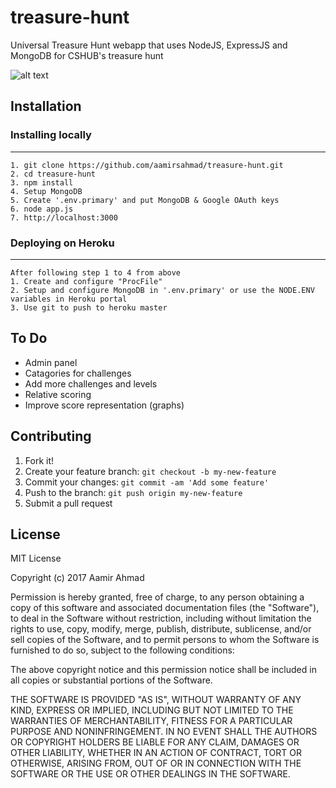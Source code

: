 # treasure-hunt
Universal Treasure Hunt webapp that uses NodeJS, ExpressJS and MongoDB for CSHUB's treasure hunt

![alt text](http://i.imgur.com/gsKdcJT.png "Treasure Hunt Landing Page")

## Installation

### Installing locally ###
----------
    1. git clone https://github.com/aamirsahmad/treasure-hunt.git
    2. cd treasure-hunt
    3. npm install
    4. Setup MongoDB
    5. Create '.env.primary' and put MongoDB & Google OAuth keys
    6. node app.js
    7. http://localhost:3000

### Deploying on Heroku ###
----------
    After following step 1 to 4 from above
    1. Create and configure "ProcFile"
    2. Setup and configure MongoDB in '.env.primary' or use the NODE.ENV variables in Heroku portal 
    3. Use git to push to heroku master 

## To Do

- Admin panel
- Catagories for challenges
- Add more challenges and levels
- Relative scoring
- Improve score representation (graphs)

## Contributing

1. Fork it!
2. Create your feature branch: `git checkout -b my-new-feature`
3. Commit your changes: `git commit -am 'Add some feature'`
4. Push to the branch: `git push origin my-new-feature`
5. Submit a pull request

## License

MIT License

Copyright (c) 2017 Aamir Ahmad

Permission is hereby granted, free of charge, to any person obtaining a copy
of this software and associated documentation files (the "Software"), to deal
in the Software without restriction, including without limitation the rights
to use, copy, modify, merge, publish, distribute, sublicense, and/or sell
copies of the Software, and to permit persons to whom the Software is
furnished to do so, subject to the following conditions:

The above copyright notice and this permission notice shall be included in all
copies or substantial portions of the Software.

THE SOFTWARE IS PROVIDED "AS IS", WITHOUT WARRANTY OF ANY KIND, EXPRESS OR
IMPLIED, INCLUDING BUT NOT LIMITED TO THE WARRANTIES OF MERCHANTABILITY,
FITNESS FOR A PARTICULAR PURPOSE AND NONINFRINGEMENT. IN NO EVENT SHALL THE
AUTHORS OR COPYRIGHT HOLDERS BE LIABLE FOR ANY CLAIM, DAMAGES OR OTHER
LIABILITY, WHETHER IN AN ACTION OF CONTRACT, TORT OR OTHERWISE, ARISING FROM,
OUT OF OR IN CONNECTION WITH THE SOFTWARE OR THE USE OR OTHER DEALINGS IN THE
SOFTWARE.